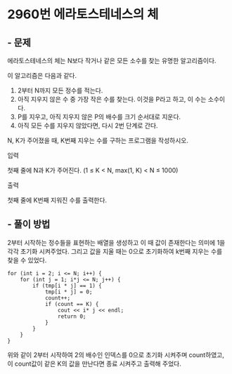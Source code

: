# 2960번 에라토스테네스의 체

## - 문제
에라토스테네스의 체는 N보다 작거나 같은 모든 소수를 찾는 유명한 알고리즘이다.

이 알고리즘은 다음과 같다.

1. 2부터 N까지 모든 정수를 적는다.
2. 아직 지우지 않은 수 중 가장 작은 수를 찾는다. 이것을 P라고 하고, 이 수는 소수이다.
3. P를 지우고, 아직 지우지 않은 P의 배수를 크기 순서대로 지운다.
4. 아직 모든 수를 지우지 않았다면, 다시 2번 단계로 간다.

N, K가 주어졌을 때, K번째 지우는 수를 구하는 프로그램을 작성하시오.

입력

첫째 줄에 N과 K가 주어진다. (1 ≤ K < N, max(1, K) < N ≤ 1000)

출력

첫째 줄에 K번째 지워진 수를 출력한다.

## - 풀이 방법
2부터 시작하는 정수들을 표현하는 배열을 생성하고 이 때 값이 존재한다는 의미에 1을 각각 초기화 시켜주었다. 그리고 값을 지울 때는 0으로 초기화하여
k번째 지우는 수를 찾을 수 있었다. 

	for (int i = 2; i <= N; i++) {
		for (int j = 1; i*j <= N; j++) {
			if (tmp[i * j] == 1) {
				tmp[i * j] = 0;
				count++;
				if (count == K) {
					cout << i* j << endl;
					return 0;
				}
			}
		}
	}
  
  위와 같이 2부터 시작하여 2의 배수인 인덱스를 0으로 초기화 시켜주며 count하였고, 이 count값이 같은 K의 값을 만난다면 종료 시켜주고 출력해
  주었다. 
